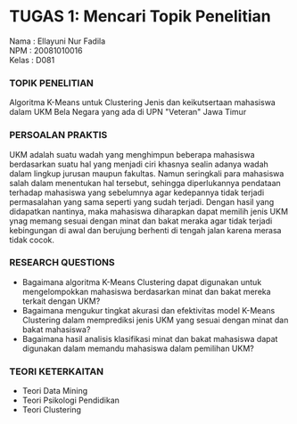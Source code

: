 # TUGAS 1: Mencari Topik Penelitian
Nama    : Ellayuni Nur Fadila <br>
NPM     : 20081010016 <br>
Kelas   : D081 <br>

### TOPIK PENELITIAN
Algoritma K-Means untuk Clustering Jenis dan keikutsertaan mahasiswa dalam UKM Bela Negara yang ada di UPN "Veteran" Jawa Timur 

### PERSOALAN PRAKTIS
UKM adalah suatu wadah yang menghimpun beberapa mahasiswa berdasarkan suatu hal yang menjadi ciri khasnya sealin adanya wadah dalam lingkup jurusan maupun fakultas. Namun seringkali para mahasiswa salah dalam menentukan hal tersebut, sehingga diperlukannya pendataan terhadap mahasiswa yang sebelumnya agar kedepannya tidak terjadi permasalahan yang sama seperti yang sudah terjadi. Dengan hasil yang didapatkan nantinya, maka mahasiswa diharapkan dapat memilih jenis UKM ynag memang sesuai dengan minat dan bakat meraka agar tidak terjadi kebingungan di awal dan berujung berhenti di tengah jalan karena merasa tidak cocok.

### RESEARCH QUESTIONS
- Bagaimana algoritma K-Means Clustering dapat digunakan untuk mengelompokkan mahasiswa berdasarkan minat dan bakat mereka terkait dengan UKM?
- Bagaimana mengukur tingkat akurasi dan efektivitas model K-Means Clustering dalam memprediksi jenis UKM yang sesuai dengan minat dan bakat mahasiswa?
- Bagaimana hasil analisis klasifikasi minat dan bakat mahasiswa dapat digunakan dalam memandu mahasiswa dalam pemilihan UKM?

### TEORI KETERKAITAN
- Teori Data Mining
- Teori Psikologi Pendidikan
- Teori Clustering
